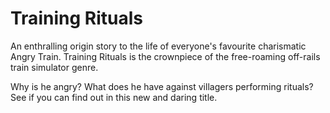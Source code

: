 # Training Rituals
An enthralling origin story to the life of everyone's favourite charismatic Angry Train. Training Rituals is the crownpiece of the free-roaming off-rails train simulator genre.

Why is he angry? What does he have against villagers performing rituals? See if you can find out in this new and daring title.
